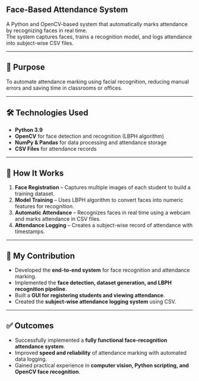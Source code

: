 ## Face-Based Attendance System

A Python and OpenCV-based system that automatically marks attendance by recognizing faces in real time.  
The system captures faces, trains a recognition model, and logs attendance into subject-wise CSV files.

---

## 🎯 Purpose
To automate attendance marking using facial recognition, reducing manual errors and saving time in classrooms or offices.

---

## 🛠 Technologies Used
- **Python 3.9**
- **OpenCV** for face detection and recognition (LBPH algorithm)
- **NumPy & Pandas** for data processing and attendance storage
- **CSV Files** for attendance records

---

## 🔹 How It Works
1. **Face Registration** – Captures multiple images of each student to build a training dataset.
2. **Model Training** – Uses LBPH algorithm to convert faces into numeric features for recognition.
3. **Automatic Attendance** – Recognizes faces in real time using a webcam and marks attendance in CSV files.
4. **Attendance Logging** – Creates a subject-wise record of attendance with timestamps.

---

## 📌 My Contribution
- Developed the **end-to-end system** for face recognition and attendance marking.
- Implemented the **face detection, dataset generation, and LBPH recognition pipeline**.
- Built a **GUI for registering students and viewing attendance**.
- Created the **subject-wise attendance logging system** using CSV.

---

## ✅ Outcomes
- Successfully implemented a **fully functional face-recognition attendance system**.
- Improved **speed and reliability** of attendance marking with automated data logging.
- Gained practical experience in **computer vision, Python scripting, and OpenCV face recognition**.
